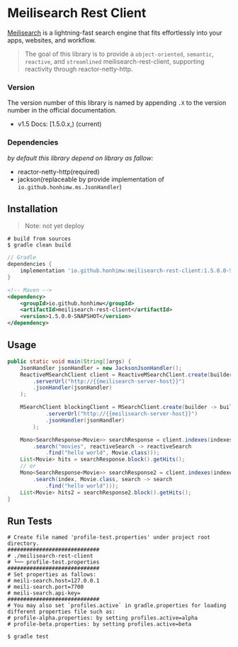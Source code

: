 # Meilisearch Rest Client

[Meilisearch](https://github.com/meilisearch/meilisearch) is a lightning-fast search engine that fits effortlessly into your apps, websites, and workflow.

> The goal of this library is to provide a `object-oriented`, `semantic`, `reactive`, and `streamlined` meilisearch-rest-client, supporting reactivity through reactor-netty-http.

### Version
The version number of this library is named by appending `.X` to the version number in the official documentation.

- v1.5 Docs: [1.5.0.x,) (current)

### Dependencies

*by default this library depend on library as fallow:*

- reactor-netty-http(required)
- jackson(replaceable by provide implementation of `io.github.honhimw.ms.JsonHandler`)

## Installation

> Note: not yet deploy

```shell
# build from sources
$ gradle clean build
```

```groovy
// Gradle
dependencies {
    implementation 'io.github.honhimw:meilisearch-rest-client:1.5.0.0-SNAPSHOT'
}
```

```xml
<!-- Maven -->
<dependency>
    <groupId>io.github.honhimw</groupId>
    <artifactId>meilisearch-rest-client</artifactId>
    <version>1.5.0.0-SNAPSHOT</version>
</dependency>
```

## Usage

```java
public static void main(String[]args) {
    JsonHandler jsonHandler = new JacksonJsonHandler();
    ReactiveMSearchClient client = ReactiveMSearchClient.create(builder -> builder
        .serverUrl("http://{{meilisearch-server-host}}")
        .jsonHandler(jsonHandler)
    );

    MSearchClient blockingClient = MSearchClient.create(builder -> builder
            .serverUrl("http://{{meilisearch-server-host}}")
            .jsonHandler(jsonHandler)
        );

    Mono<SearchResponse<Movie>> searchResponse = client.indexes(indexes -> indexes
        .search("movies", reactiveSearch -> reactiveSearch
            .find("hello world", Movie.class)));
    List<Movie> hits = searchResponse.block().getHits();
    // or
    Mono<SearchResponse<Movie>> searchResponse2 = client.indexes(indexes1 -> indexes1
        .search(index, Movie.class, search -> search
            .find("hello world")));
    List<Movie> hits2 = searchResponse2.block().getHits();
}
```

## Run Tests
```shell
# Create file named 'profile-test.properties' under project root directory.
#############################
# ./meilisearch-rest-client
# └── profile-test.properties
#############################
# Set properties as fallows:
# meili-search.host=127.0.0.1
# meili-search.port=7700
# meili-search.api-key=
#############################
# You may also set `profiles.active` in gradle.properties for loading different properties file such as:
# profile-alpha.properties: by setting profiles.active=alpha
# profile-beta.properties: by setting profiles.active=beta

$ gradle test
```
